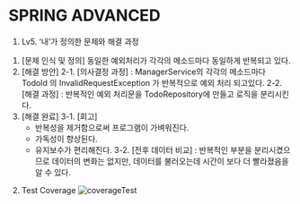 # SPRING ADVANCED

1. Lv5. ‘내’가 정의한 문제와 해결 과정
  1) [문제 인식 및 정의]
     동일한 예외처리가 각각의 메소드마다 동일하게 반복되고 있다.
  2) [해결 방안]
   2-1. [의사결정 과정]
        : ManagerService의 각각의 메소드마다 TodoId 의 InvalidRequestException 가 반복적으로 예외 처리 되고있다.
   2-2. [해결 과정]
        : 반복적인 예외 처리문을 TodoRepository에 만들고 로직을 분리시킨다.	
  3) [해결 완료]
   3-1. [회고]
        - 반복성을 제거함으로써 프로그램이 가벼워진다. 
        - 가독성이 향상된다.
        - 유지보수가 편리해진다.
   3-2. [전후 데이터 비교]
        : 반복적인 부분을 분리시켰으므로 데이터의 변화는 없지만, 데이터를 불러오는데 시간이 보다 더 빨라졌음을 알 수 있다.

2. Test Coverage
![coverageTest](https://github.com/user-attachments/assets/ea5a1e81-5db8-41ff-959e-c8793e15188e)
